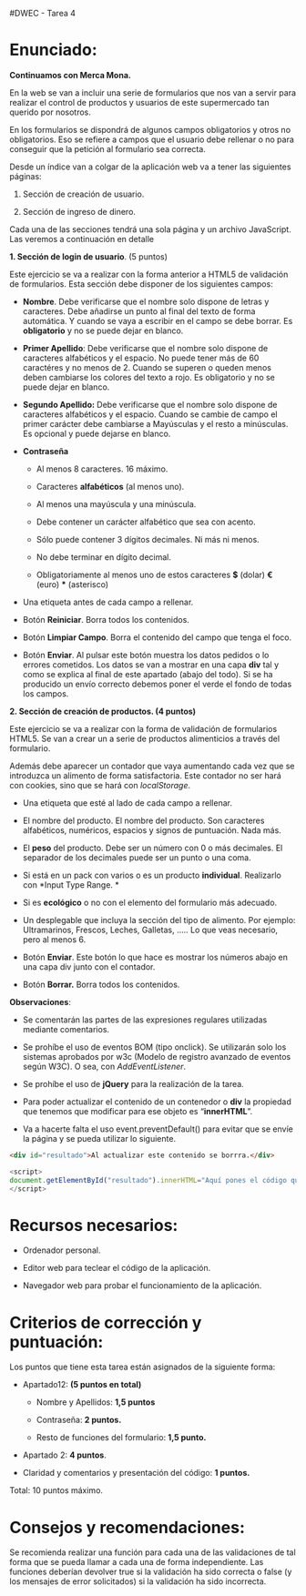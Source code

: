 #DWEC - Tarea 4

Enunciado:
==========
**Continuamos con Merca Mona.**

En la web se van a incluir una serie de formularios que nos van a servir para
realizar el control de productos y usuarios de este supermercado tan querido por
nosotros.

En los formularios se dispondrá de algunos campos obligatorios y otros no
obligatorios. Eso se refiere a campos que el usuario debe rellenar o no para
conseguir que la petición al formulario sea correcta.

Desde un índice van a colgar de la aplicación web va a tener las siguientes
páginas:

1.   Sección de creación de usuario.

2.   Sección de ingreso de dinero.

Cada una de las secciones tendrá una sola página y un archivo JavaScript.  Las
veremos a continuación en detalle

 

**1. Sección de login de usuario**. (5 puntos)

Este ejercicio se va a realizar con la forma anterior a HTML5 de validación de
formularios. Esta sección debe disponer de los siguientes campos:

-   **Nombre**. Debe verificarse que el nombre solo dispone de letras y
    caracteres. Debe añadirse un punto al final del texto de forma automática. Y
    cuando se vaya a escribir en el campo se debe borrar.  Es **obligatorio** y
    no se puede dejar en blanco.

-   **Primer Apellido**: Debe verificarse que el nombre solo dispone de
    caracteres alfabéticos y el espacio. No puede tener más de 60 caractéres y
    no menos de 2. Cuando se superen o queden menos deben cambiarse los colores
    del texto a rojo.  Es obligatorio y no se puede dejar en blanco.

-   **Segundo Apellido:** Debe verificarse que el nombre solo dispone de
    caracteres alfabéticos y el espacio. Cuando se cambie de campo el primer
    carácter debe cambiarse a Mayúsculas y el resto a minúsculas. Es opcional y
    puede dejarse en blanco.

-   **Contraseña**

    -   Al menos 8 caracteres. 16 máximo.

    -   Caracteres **alfabéticos** (al menos uno).

    -   Al menos una mayúscula y una minúscula.

    -   Debe contener un carácter alfabético que sea con acento.

    -   Sólo puede contener 3 dígitos decimales. Ni más ni menos.

    -   No debe terminar en dígito decimal.

    -   Obligatoriamente al menos uno de estos caracteres **\$** (dolar) **€**
        (euro) **\*** (asterisco)

-   Una etiqueta antes de cada campo a rellenar.

-   Botón **Reiniciar**. Borra todos los contenidos.

-   Botón **Limpiar Campo**. Borra el contenido del campo que tenga el foco.

-   Botón **Enviar**. Al pulsar este botón muestra los datos pedidos o lo
    errores cometidos. Los datos se van a mostrar en una capa **div** tal y como
    se explica al final de este apartado (abajo del todo). Si se ha producido un
    envío correcto debemos poner el verde el fondo de todas los campos. 

**2. Sección de creación de productos. (4 puntos)**

Este ejercicio se va a realizar con la forma de validación de formularios HTML5.
Se van a crear un a serie de productos alimenticios a través del formulario.

Además debe aparecer un contador que vaya aumentando cada vez que se introduzca
un alimento de forma satisfactoria. Este contador no ser hará con cookies, sino
que se hará con *localStorage*.

-   Una etiqueta que esté al lado de cada campo a rellenar.

-   El nombre del producto. El nombre del producto. Son caracteres alfabéticos,
    numéricos, espacios y signos de puntuación. Nada más.

-   El **peso** del producto. Debe ser un número con 0 o más decimales. El
    separador de los decimales puede ser un punto o una coma.

-   Si está en un pack con varios o es un producto **individual**. Realizarlo
    con *Input Type Range. *

-   Si es **ecológico** o no con el elemento del formulario más adecuado.

-   Un desplegable que incluya la sección del tipo de alimento. Por ejemplo:
    Ultramarinos, Frescos, Leches, Galletas, ..... Lo que veas necesario, pero
    al menos 6.

-   Botón **Enviar**. Este botón lo que hace es mostrar los números abajo en una
    capa div junto con el contador.

-   Botón **Borrar.** Borra todos los contenidos.

**Observaciones**:

-   Se comentarán las partes de las expresiones regulares utilizadas mediante
    comentarios.

-   Se prohíbe el uso de eventos BOM (tipo onclick). Se utilizarán solo los
    sistemas aprobados por w3c (Modelo de registro avanzado de eventos según
    W3C). O sea, con *AddEventListener*. 

-   Se prohíbe el uso de **jQuery** para la realización de la tarea.

-   Para poder actualizar el contenido de un contenedor o **div** la propiedad
    que tenemos que modificar para ese objeto es “**innerHTML**”.

-   Va a hacerte falta el uso event.preventDefault() para evitar que se envíe la
    página y se pueda utilizar lo siguiente.

```html 
<div id="resultado">Al actualizar este contenido se borrra.</div>
```
```javascript
<script>
document.getElementById("resultado").innerHTML="Aquí pones el código que quieres que aparezca en la capa resultado";
</script>
```

Recursos necesarios:
====================

-   Ordenador personal.

-   Editor web para teclear el código de la aplicación.

-   Navegador web para probar el funcionamiento de la aplicación.

Criterios de corrección y puntuación:
=====================================

Los puntos que tiene esta tarea están asignados de la siguiente forma:

-   Apartado12: **(5 puntos en total)**

    -   Nombre y Apellidos:  **1,5 puntos**

    -   Contraseña: **2 puntos.**

    -   Resto de funciones del formulario: **1,5 punto.**

-   Apartado 2: **4 puntos**.

-   Claridad y comentarios y presentación del código: **1 puntos.**

Total: 10 puntos máximo. 

Consejos y recomendaciones:
===========================

Se recomienda realizar una función para cada una de las validaciones de tal
forma que se pueda llamar a cada una de forma independiente. Las funciones
deberían devolver true si la validación ha sido correcta o false (y los mensajes
de error solicitados) si la validación ha sido incorrecta.
